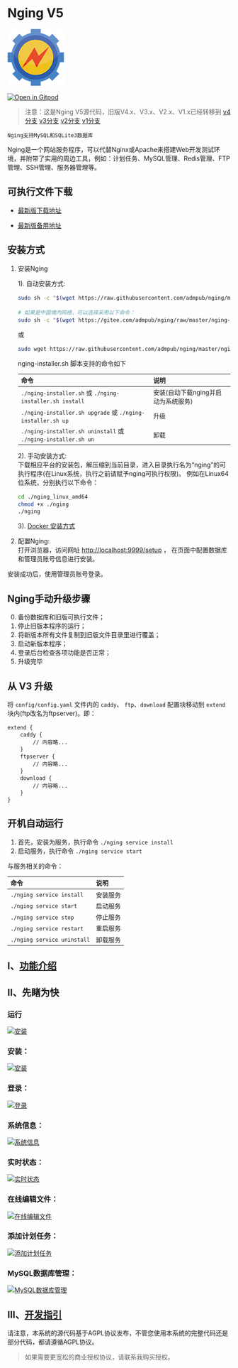 # Nging V5

![Nging's logo](https://github.com/admpub/nging/blob/master/public/assets/backend/images/nging-gear.png?raw=true)

[![Open in Gitpod](https://gitpod.io/button/open-in-gitpod.svg)](https://gitpod.io/#https://github.com/admpub/nging)

> 注意：这是Nging V5源代码，旧版V4.x、V3.x、V2.x、V1.x已经转移到 [v4分支](https://github.com/admpub/nging/tree/v4) [v3分支](https://github.com/admpub/nging/tree/v3) [v2分支](https://github.com/admpub/nging/tree/v2) [v1分支](https://github.com/admpub/nging/tree/v1)

    Nging支持MySQL和SQLite3数据库

Nging是一个网站服务程序，可以代替Nginx或Apache来搭建Web开发测试环境，并附带了实用的周边工具，例如：计划任务、MySQL管理、Redis管理、FTP管理、SSH管理、服务器管理等。


## 可执行文件下载

* [最新版下载地址](http://dl.webx.top/nging/latest/)

* [最新版备用地址](http://dl2.webx.top/nging/latest/)

## 安装方式

1. 安装Nging

    1). 自动安装方式:

    ```sh
    sudo sh -c "$(wget https://raw.githubusercontent.com/admpub/nging/master/nging-installer.sh -O -)"

    # 如果是中国境内网络，可以选择采用以下命令：
    sudo sh -c "$(wget https://gitee.com/admpub/nging/raw/master/nging-installer.sh -O -)"
    ```

    或

    ```sh
    sudo wget https://raw.githubusercontent.com/admpub/nging/master/nging-installer.sh -O ./nging-installer.sh && sudo chmod +x ./  nging-installer.sh && sudo ./nging-installer.sh
    ```

    nging-installer.sh 脚本支持的命令如下

    命令 | 说明
    :--- | :---
    `./nging-installer.sh` 或 `./nging-installer.sh install` | 安装(自动下载nging并启动为系统服务)
    `./nging-installer.sh upgrade` 或 `./nging-installer.sh up` | 升级
    `./nging-installer.sh uninstall` 或 `./nging-installer.sh un` | 卸载

    2). 手动安装方式:  
    下载相应平台的安装包，解压缩到当前目录，进入目录执行名为“nging”的可执行程序(在Linux系统，执行之前请赋予nging可执行权限)。 例如在Linux64位系统，分别执行以下命令：

    ```sh
    cd ./nging_linux_amd64
    chmod +x ./nging
    ./nging
    ```

    3). [Docker 安装方式](./README_docker.md)

2. 配置Nging:  
    打开浏览器，访问网址 <http://localhost:9999/setup> ，
    在页面中配置数据库和管理员账号信息进行安装。

安装成功后，使用管理员账号登录。

## Nging手动升级步骤

0. 备份数据库和旧版可执行文件；
1. 停止旧版本程序的运行；
2. 将新版本所有文件复制到旧版文件目录里进行覆盖；
3. 启动新版本程序；
4. 登录后台检查各项功能是否正常；
5. 升级完毕

## 从 V3 升级
将 `config/config.yaml` 文件内的 `caddy`、 `ftp`、`download` 配置块移动到 `extend` 块内(ftp改名为ftpserver)。即：
```
extend {
    caddy {
        // 内容略...
    }
    ftpserver {
        // 内容略...
    }
    download {
        // 内容略...
    }
}
```

## 开机自动运行

1. 首先，安装为服务，执行命令 `./nging service install`
2. 启动服务，执行命令 `./nging service start`

与服务相关的命令：

命令 | 说明
:--- | :---
`./nging service install` | 安装服务
`./nging service start` | 启动服务
`./nging service stop` | 停止服务
`./nging service restart` | 重启服务
`./nging service uninstall` | 卸载服务

## Ⅰ、[功能介绍](doc/feature.md)

## Ⅱ、先睹为快

### 运行

[![安装](https://gitee.com/admpub/nging/raw/master/preview/preview_cli.png?raw=true)](https://gitee.com/admpub/nging/raw/master/preview/preview_cli.png)

### 安装：

[![安装](https://gitee.com/admpub/nging/raw/master/preview/preview_install.png?raw=true)](https://gitee.com/admpub/nging/raw/master/preview/preview_install.png)

### 登录：

[![登录](https://gitee.com/admpub/nging/raw/master/preview/preview_login.png?raw=true)](https://gitee.com/admpub/nging/raw/master/preview/preview_login.png)

### 系统信息：

[![系统信息](https://gitee.com/admpub/nging/raw/master/preview/preview_sysinfo.png?raw=true)](https://gitee.com/admpub/nging/raw/master/preview/preview_sysinfo.png)

### 实时状态：

[![实时状态](https://user-images.githubusercontent.com/512718/59155431-376ebe00-8abc-11e9-8d29-cee91978e574.png)](https://user-images.githubusercontent.com/512718/59155431-376ebe00-8abc-11e9-8d29-cee91978e574.png)


### 在线编辑文件：

[![在线编辑文件](https://gitee.com/admpub/nging/raw/master/preview/preview_editfile.png?raw=true)](https://gitee.com/admpub/nging/raw/master/preview/preview_editfile.png)

### 添加计划任务：

[![添加计划任务](https://gitee.com/admpub/nging/raw/master/preview/preview_task.png?raw=true)](https://gitee.com/admpub/nging/raw/master/preview/preview_task.png)

### MySQL数据库管理：

[![MySQL数据库管理](https://gitee.com/admpub/nging/raw/master/preview/preview_listtable.png?raw=true)](https://gitee.com/admpub/nging/raw/master/preview/preview_listtable.png)


## Ⅲ、[开发指引](doc/developer.md)


请注意，本系统的源代码基于AGPL协议发布，不管您使用本系统的完整代码还是部分代码，都请遵循AGPL协议。  
> 如果需要更宽松的商业授权协议，请联系我购买授权。
